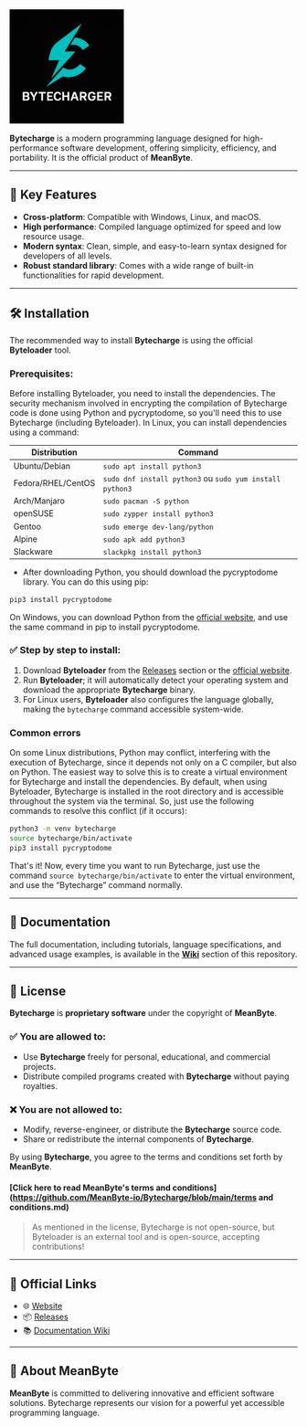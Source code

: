 <img src='bytecharge.png' width='200'>

**Bytecharge** is a modern programming language designed for high-performance software development, offering simplicity, efficiency, and portability. It is the official product of **MeanByte**.

---

## 🚀 **Key Features**

* **Cross-platform**: Compatible with Windows, Linux, and macOS.
* **High performance**: Compiled language optimized for speed and low resource usage.
* **Modern syntax**: Clean, simple, and easy-to-learn syntax designed for developers of all levels.
* **Robust standard library**: Comes with a wide range of built-in functionalities for rapid development.

---

## 🛠️ **Installation**

The recommended way to install **Bytecharge** is using the official **Byteloader** tool.

### **Prerequisites:**
Before installing Byteloader, you need to install the dependencies. The security mechanism involved in encrypting the compilation of Bytecharge code is done using Python and pycryptodome, so you'll need this to use Bytecharge (including Byteloader). In Linux, you can install dependencies using a command:

| Distribution       | Command                                                  |
| ------------------ | -------------------------------------------------------- |
| Ubuntu/Debian      | `sudo apt install python3`                               |
| Fedora/RHEL/CentOS | `sudo dnf install python3` ou `sudo yum install python3` |
| Arch/Manjaro       | `sudo pacman -S python`                                  |
| openSUSE           | `sudo zypper install python3`                            |
| Gentoo             | `sudo emerge dev-lang/python`                            |
| Alpine             | `sudo apk add python3`                                   |
| Slackware          | `slackpkg install python3`                               |

- After downloading Python, you should download the pycryptodome library. You can do this using pip:
```sh
pip3 install pycryptodome
```

On Windows, you can download Python from the [official website](https://www.python.org/downloads/windows/), and use the same command in pip to install pycryptodome.


### ✅ **Step by step to install:**

1. Download **Byteloader** from the [Releases](https://github.com/MeanByte-io/Bytecharge/releases) section or the [official website](https://bytecharger.42web.io).
2. Run **Byteloader**; it will automatically detect your operating system and download the appropriate **Bytecharge** binary.
3. For Linux users, **Byteloader** also configures the language globally, making the `bytecharge` command accessible system-wide.

### Common errors
On some Linux distributions, Python may conflict, interfering with the execution of Bytecharge, since it depends not only on a C compiler, but also on Python. The easiest way to solve this is to create a virtual environment for Bytecharge and install the dependencies. By default, when using Byteloader, Bytecharge is installed in the root directory and is accessible throughout the system via the terminal. So, just use the following commands to resolve this conflict (if it occurs):
```sh
python3 -m venv bytecharge
source bytecharge/bin/activate
pip3 install pycryptodome
```
That's it! Now, every time you want to run Bytecharge, just use the command `source bytecharge/bin/activate` to enter the virtual environment, and use the “Bytecharge” command normally.

---

## 📖 **Documentation**

The full documentation, including tutorials, language specifications, and advanced usage examples, is available in the **[Wiki](https://github.com/MeanByte/Bytecharge/wiki)** section of this repository.

---

## 📄 **License**

**Bytecharge** is **proprietary software** under the copyright of **MeanByte**.

### ✅ **You are allowed to:**

* Use **Bytecharge** freely for personal, educational, and commercial projects.
* Distribute compiled programs created with **Bytecharge** without paying royalties.

### ❌ **You are not allowed to:**

* Modify, reverse-engineer, or distribute the **Bytecharge** source code.
* Share or redistribute the internal components of **Bytecharge**.

By using **Bytecharge**, you agree to the terms and conditions set forth by **MeanByte**.

#### [Click here to read MeanByte's terms and conditions](https://github.com/MeanByte-io/Bytecharge/blob/main/terms and conditions.md)

> As mentioned in the license, Bytecharge is not open-source, but Byteloader is an external tool and is open-source, accepting contributions!

---

## 🔗 **Official Links**

* 🌐 [Website](https://bytecharger.42web.io)
* 📦 [Releases](https://github.com/MeanByte-io/Bytecharge/releases)
* 📚 [Documentation Wiki](https://github.com/MeanByte-io/Bytecharge/wiki)

---

## 🏢 **About MeanByte**

**MeanByte** is committed to delivering innovative and efficient software solutions. Bytecharge represents our vision for a powerful yet accessible programming language.
